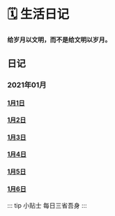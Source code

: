 # :spiral_calendar: 生活日记
#### 给岁月以文明，而不是给文明以岁月。

## 日记 <Badge text="茶余偶谈" type="warning"/> <Badge text="diary"/>
### 2021年01月
#### [1月1日](/diary/2021/0101/)
#### [1月2日](/diary/2021/0102/)
#### [1月3日](/diary/2021/0103/)  
#### [1月4日](/diary/2021/0104/)
#### [1月5日](/diary/2021/0105/)
#### [1月6日](/diary/2021/0106/)

::: tip 小贴士
每日三省吾身
:::